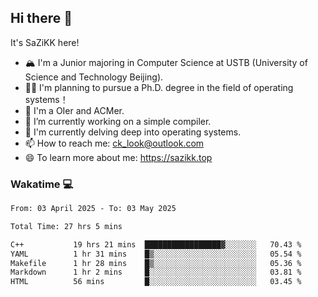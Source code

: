 ## Hi there 👋

It's SaZiKK here!

- 🏔️ I'm a Junior majoring in Computer Science  at USTB (University of Science and Technology Beijing).
- 🧑‍🎓 I'm planning to pursue a Ph.D. degree in the field of operating systems！
- 🚀 I'm a OIer and ACMer.
- 🔭 I’m currently working on a simple compiler.
- 🌱 I'm currently delving deep into operating systems.
- 📫 How to reach me: ck_look@outlook.com
- 😄 To learn more about me: https://sazikk.top

  
<!--
**SaZiKK/SaZiKK** is a ✨ _special_ ✨ repository because its `README.md` (this file) appears on your GitHub profile.

Here are some ideas to get you started:

- 🔭 I’m currently working on ...
- 🌱 I’m currently learning ...
- 👯 I’m looking to collaborate on ...
- 🤔 I’m looking for help with ...
- 💬 Ask me about ...
- 📫 How to reach me: ...
- 😄 Pronouns: ...
- ⚡ Fun fact: ...
-->

### Wakatime 💻

<!--START_SECTION:waka-->

```txt
From: 03 April 2025 - To: 03 May 2025

Total Time: 27 hrs 5 mins

C++           19 hrs 21 mins  █████████████████▓░░░░░░░   70.43 %
YAML          1 hr 31 mins    █▒░░░░░░░░░░░░░░░░░░░░░░░   05.54 %
Makefile      1 hr 28 mins    █▒░░░░░░░░░░░░░░░░░░░░░░░   05.36 %
Markdown      1 hr 2 mins     █░░░░░░░░░░░░░░░░░░░░░░░░   03.81 %
HTML          56 mins         █░░░░░░░░░░░░░░░░░░░░░░░░   03.45 %
```

<!--END_SECTION:waka-->
